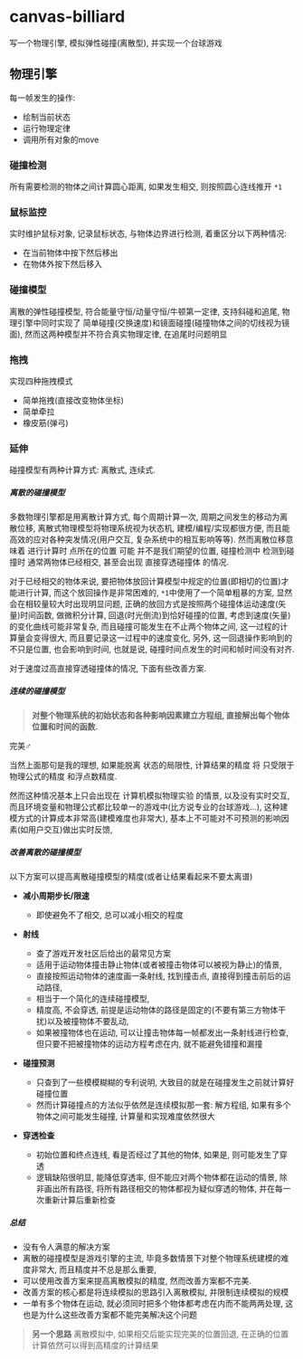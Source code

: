 # canvas-billiard
写一个物理引擎, 模拟弹性碰撞(离散型), 并实现一个台球游戏

## 物理引擎
每一帧发生的操作:
- 绘制当前状态
- 运行物理定律
- 调用所有对象的move

### 碰撞检测
所有需要检测的物体之间计算圆心距离, 如果发生相交, 则按照圆心连线推开 `*1`

### 鼠标监控
实时维护鼠标对象, 记录鼠标状态, 与物体边界进行检测, 着重区分以下两种情况:
- 在当前物体中按下然后移出
- 在物体外按下然后移入

### 碰撞模型
离散的弹性碰撞模型, 符合能量守恒/动量守恒/牛顿第一定律, 支持斜碰和追尾,
物理引擎中同时实现了 简单碰撞(交换速度)和镜面碰撞(碰撞物体之间的切线视为镜面), 然而这两种模型并不符合真实物理定律, 在追尾时问题明显

### 拖拽
实现四种拖拽模式
- 简单拖拽(直接改变物体坐标)
- 简单牵拉
- 橡皮筋(弹弓)

### 延伸

碰撞模型有两种计算方式: 离散式, 连续式.

##### 离散的碰撞模型
多数物理引擎都是用离散计算方式, 每个周期计算一次, 周期之间发生的移动为离散位移,
离散式物理模型将物理系统视为状态机, 建模/编程/实现都很方便, 而且能高效的应对各种突发情况(用户交互, 复杂系统中的相互影响等等).
然而离散位移意味着 进行计算时 点所在的位置 可能 并不是我们期望的位置, 碰撞检测中 检测到碰撞时 通常两物体已经相交, 甚至会出现 直接穿透碰撞体 的情况.

对于已经相交的物体来说, 要把物体放回计算模型中规定的位置(即相切的位置)才能进行计算, 而这个放回操作是非常困难的,
`*1`中使用了一个简单粗暴的方案, 显然会在相较量较大时出现明显问题,
正确的放回方式是按照两个碰撞体运动速度(矢量)时间函数, 做微积分计算, 回退(时光倒流)到恰好碰撞的位置,
考虑到速度(矢量)的变化曲线可能非常复杂, 而且碰撞可能发生在不止两个物体之间, 这一过程的计算量会变得很大, 而且要记录这一过程中的速度变化,
另外, 这一回退操作影响到的不只是位置, 也会影响到时间, 也就是说, 碰撞时间点发生的时间和帧时间没有对齐.

对于速度过高直接穿透碰撞体的情况, 下面有些改善方案.

##### 连续的碰撞模型

> **对整个物理系统的初始状态和各种影响因素建立方程组, 直接解出每个物体位置和时间的函数.**

完美♂

当然上面那句是我的理想, 如果能脱离 状态的局限性, 计算结果的精度 将 只受限于物理公式的精度 和浮点数精度.

然而这种情况基本上只会出现在 计算机模拟物理实验 的情景, 以及没有实时交互, 而且环境变量和物理公式都比较单一的游戏中(比方说专业的台球游戏...), 这种建模方式的计算成本非常高(建模难度也非常大), 基本上不可能对不可预测的影响因素(如用户交互)做出实时反馈,

##### 改善离散的碰撞模型

以下方案可以提高离散碰撞模型的精度(或者让结果看起来不要太离谱)

- **减小周期步长/限速**
	- 即使避免不了相交, 总可以减小相交的程度
- **射线**
	- 查了游戏开发社区后给出的最常见方案
	- 适用于运动物体撞击静止物体(或者被撞击物体可以被视为静止)的情景,
	- 直接按照运动物体的速度画一条射线, 找到撞击点, 直接得到撞击前后的运动路径,
	- 相当于一个简化的连续碰撞模型,
	- 精度高, 不会穿透, 前提是运动物体的路径是固定的(不要有第三方物体干扰)以及被撞物体不要乱动,
	- 如果被撞物体也在运动, 可以让撞击物体每一帧都发出一条射线进行检查, 但只要不把被撞物体的运动方程考虑在内, 就不能避免错撞和漏撞

- **碰撞预测**
	- 只查到了一些模模糊糊的专利说明, 大致目的就是在碰撞发生之前就计算好碰撞位置
	- 然而计算碰撞点的方法似乎依然是连续模拟那一套: 解方程组, 如果有多个物体之间可能发生碰撞, 计算量和实现难度依然很大


- **穿透检查**
	- 初始位置和终点连线, 看是否经过了其他的物体, 如果是, 则可能发生了穿透
	- 逻辑缺陷很明显, 能降低穿透率, 但不能应对两个物体都在运动的情景, 除非画出所有路径, 将所有路径相交的物体都视为疑似穿透的物体, 并在每一次重新计算后重新检查

##### 总结

- 没有令人满意的解决方案
- 离散的碰撞模型是游戏引擎的主流, 毕竟多数情景下对整个物理系统建模的难度非常大, 而且精度并不总是那么重要,
- 可以使用改善方案来提高离散模拟的精度, 然而改善方案都不完美.
- 改善方案的核心都是将连续模拟的思路引入离散模拟, 并限制连续模拟的规模
- 一单有多个物体在运动, 就必须同时把多个物体都考虑在内而不能两两处理, 这也是为什么这些改善方案都不能完美解决这个问题

> **另一个思路**
> 离散模拟中, 如果相交后能实现完美的位置回退, 在正确的位置计算依然可以得到高精度的计算结果
